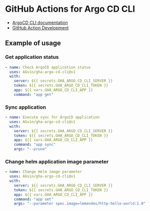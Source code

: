 # GitHub Actions for Argo CD CLI

- [ArgoCD CLI documentation](https://argo-cd.readthedocs.io/en/stable/user-guide/commands/argocd/)
- [GitHub Action Development](./doc/development/README.md)

## Example of usage

### Get application status

```yaml
- name: Check ArgoCD application status
  uses: AGvin/gha-argo-cd-cli@v1
  with:
    server: ${{ secrets.GHA_ARGO_CD_CLI_SERVER }}
    token: ${{ secrets.GHA_ARGO_CD_CLI_TOKEN }}
    app: ${{ vars.GHA_ARGO_CD_CLI_APP }}
    command: "app get"
```

### Sync application

```yaml
- name: Execute sync for ArgoCD application
  uses: AGvin/gha-argo-cd-cli@v1
  with:
    server: ${{ secrets.GHA_ARGO_CD_CLI_SERVER }}
    token: ${{ secrets.GHA_ARGO_CD_CLI_TOKEN }}
    app: ${{ vars.GHA_ARGO_CD_CLI_APP }}
    command: "app sync"
    args: "--prune"
```

### Change helm application image parameter

```yaml
- name: Change Helm image parameter
  uses: AGvin/gha-argo-cd-cli@v1
  with:
    server: ${{ secrets.GHA_ARGO_CD_CLI_SERVER }}
    token: ${{ secrets.GHA_ARGO_CD_CLI_TOKEN }}
    app: ${{ vars.GHA_ARGO_CD_CLI_APP }}
    command: "app set"
    args: "--parameter spec.image=lmmendes/http-hello-world:1.0"
```
